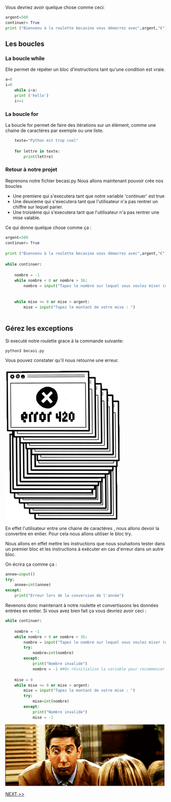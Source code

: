 Vous devriez avoir quelque chose comme ceci:

``` py
argent=500
continuer= True
print ("Bienvenu à la roulette becasino vous démarrez avec",argent,"€")

```

## Les boucles 
### La boucle while 
Elle permet de répéter un bloc d'instructions tant qu'une condition est vraie.
``` py
a=8
i=0
    while i<a:
    print ('hello')
    i+=1
```
### La boucle for
La boucle for permet de faire des itérations sur un élément, comme une chaine de caractères par exemple ou une liste.
``` py
    texte="Python est trop cool"

    for lettre in texte:
        print(lettre)
```
### Retour à notre projet
Reprenons notre fichier becasi.py 
Nous allons maintenant pouvoir crée nos boucles 
 - Une premiere qui s'executera tant que notre variable 'continuer' est true 
 - Une deuxieme qui s'executera tant que l'utilisateur n'a pas rentrer un chiffre sur lequel parier.
 - Une troisiéme qui s'executera tant que l'utilisateur n'a pas rentrer une mise valable. 

 Ce qui donne quelque chose comme ça : 
``` py
argent=500
continuer= True

print ("Bienvenu à la roulette becasino vous démarrez avec",argent,"€")

while continuer:

    nombre = -1
    while nombre < 0 or nombre > 36:
        nombre = input("Tapez le nombre sur lequel vous voulez miser (entre 0 et 36) : ")
    

    while mise <= 0 or mise > argent:
        mise = input("Tapez le montant de votre mise : ")
    
``` 
## Gérez les exceptions
Si executé notre roulette grace à la commande suivante: 

    python3 becasi.py 

Vous pouvez constater qu'il nous retourne une erreur. 

   ![Le python te félicite](../assets/420.gif)

En effet l'utilisateur entre une chaine de caractéres , nous allons devoir la convertire en entier. Pour cela nous allons utiliser le bloc try.

Nous allons en effet mettre les instructions que nous souhaitons tester dans un premier bloc et les instructions à exécuter en cas d'erreur dans un autre bloc.

On écrira ça comme ça : 
``` py
annee=input()
try:
    annee=int(annee)
except:
    print("Erreur lors de la conversion de l'année")
``` 
 Revenons donc maintenant à notre roulette et convertissons les données entrées en entier. 
 Si vous avez  bien fait ça vous devriez avoir ceci : 
``` py
while continuer:

    nombre = -1
    while nombre < 0 or nombre > 36:
        nombre = input("Tapez le nombre sur lequel vous voulez miser (entre 0 et 36) : ")
        try:
            nombre=int(nombre)
        except:
            print("Nombre invalide")
            nombre = -1 ##On réinitialise la variable pour recommencer la boucle
        
    mise = 0
    while mise <= 0 or mise > argent:
        mise = input("Tapez le montant de votre mise : ")
        try:
            mise=int(nombre)
        except:
            print("Nombre invalide")
            mise = -1  
```  
  ![Le python te félicite](../assets/compris.gif)

 <a href="python3.md">NEXT >> </a>